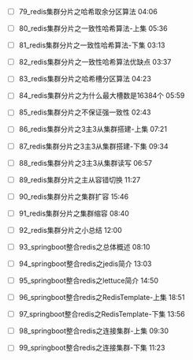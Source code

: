 - [ ] 79_redis集群分片之哈希取余分区算法 04:06
- [ ] 80_redis集群分片之一致性哈希算法-上集 05:36
- [ ] 81_redis集群分片之一致性哈希算法-下集 03:13
- [ ] 82_redis集群分片之一致性哈希算法优缺点 03:37
- [ ] 83_redis集群分片之哈希槽分区算法 04:23
- [ ] 84_redis集群分片之为什么最大槽数是16384个 05:59
- [ ] 85_redis集群分片之不保证强一致性 02:43



- [ ] 86_redis集群分片之3主3从集群搭建-上集 07:21
- [ ] 87_redis集群分片之3主3从集群搭建-下集 09:34
- [ ] 88_redis集群分片之3主3从集群读写 06:57
- [ ] 89_redis集群分片之主从容错切换 11:27
- [ ] 90_redis集群分片之集群扩容 15:46
- [ ] 91_redis集群分片之集群缩容 08:40
- [ ] 92_redis集群分片之小总结 12:00





- [ ] 93_springboot整合redis之总体概述 08:10
- [ ] 94_springboot整合redis之jedis简介 13:03
- [ ] 95_springboot整合redis之lettuce简介 14:50
- [ ] 96_springboot整合redis之RedisTemplate-上集 18:51
- [ ] 97_springboot整合redis之RedisTemplate-下集 13:56
- [ ] 98_springboot整合redis之连接集群-上集 09:30
- [ ] 99_springboot整合redis之连接集群-下集 11:23